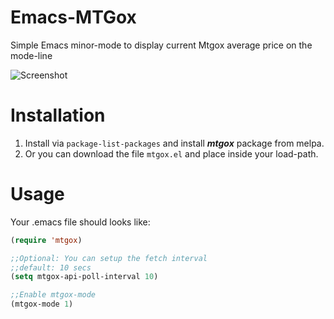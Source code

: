 Emacs-MTGox
===========

Simple Emacs minor-mode to display current Mtgox average
price on the mode-line

![Screenshot](https://github.com/niedbalski/emacs-mtgox/blob/master/screenshot.png?raw=true)

Installation
============

1. Install via `package-list-packages` and install ***mtgox*** package from melpa.
2. Or you can download the file `mtgox.el` and place inside your load-path.

Usage
=====

Your .emacs file should looks like:

```lisp
(require 'mtgox)

;;Optional: You can setup the fetch interval
;;default: 10 secs
(setq mtgox-api-poll-interval 10)

;;Enable mtgox-mode
(mtgox-mode 1)
```
